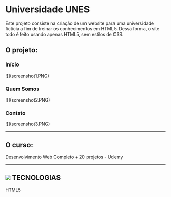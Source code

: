 
# Universidade UNES
Este projeto consiste na criação de um website para uma universidade fictícia a fim de treinar os conhecimentos em HTML5. Dessa forma, o site todo é feito usando apenas HTML5, sem estilos de CSS.

<h2>O projeto:</h2>

<h3>Início</h3>
![](screenshot1.PNG)
<h3>Quem Somos</h3>
![](screenshot2.PNG)
<h3>Contato</h3>
![](screenshot3.PNG)

<hr>

<h2>O curso:</h2>

<p>Desenvolvimento Web Completo + 20 projetos - Udemy</p>

<hr>
<h2> <img src="https://www.flaticon.com/svg/vstatic/svg/60/60473.svg?token=exp=1616376511~hmac=dc9bd8bae86d6594e477286bc3347e8a" width="20px" text-align="left"> TECNOLOGIAS</h2>

HTML5

